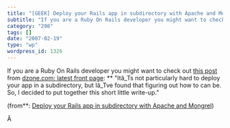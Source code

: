 ```yaml
---
title: "[GEEK] Deploy your Rails app in subdirectory with Apache and Mongrel"
subtitle: "If you are a Ruby On Rails developer you might want to check out [this post](http://www.dzone.com/rs..."
category: "298"
tags: []
date: "2007-02-19"
type: "wp"
wordpress_id: 1326
---
```

If you are a Ruby On Rails developer you might want to check out [this post](http://www.dzone.com/rsslinks/deploy_your_rails_app_in_subdirectory_with_apache.html) from [dzone.com: latest front page](http://www.dzone.com/):
** "Itâ_Ts not particularly hard to deploy your app in a subdirectory, but Iâ_Tve found that figuring out how to can be. So, I decided to put together this short little write-up."

 (from**: [Deploy your Rails app in subdirectory with Apache and Mongrel](http://www.dzone.com/rsslinks/deploy_your_rails_app_in_subdirectory_with_apache.html)) 

 Â